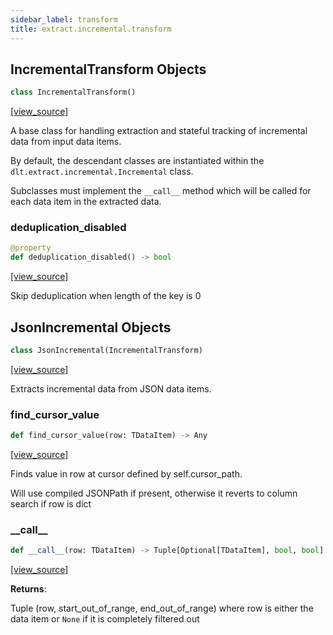 ```yaml
---
sidebar_label: transform
title: extract.incremental.transform
---
```


## IncrementalTransform Objects

```python
class IncrementalTransform()
```

[[view_source]](https://github.com/dlt-hub/dlt/blob/e9c9ecfa8a644fdb516dd74aabca3bf75bafb154/dlt/extract/incremental/transform.py#L37)

A base class for handling extraction and stateful tracking
of incremental data from input data items.

By default, the descendant classes are instantiated within the
`dlt.extract.incremental.Incremental` class.

Subclasses must implement the `__call__` method which will be called
for each data item in the extracted data.

### deduplication\_disabled

```python
@property
def deduplication_disabled() -> bool
```

[[view_source]](https://github.com/dlt-hub/dlt/blob/e9c9ecfa8a644fdb516dd74aabca3bf75bafb154/dlt/extract/incremental/transform.py#L108)

Skip deduplication when length of the key is 0

## JsonIncremental Objects

```python
class JsonIncremental(IncrementalTransform)
```

[[view_source]](https://github.com/dlt-hub/dlt/blob/e9c9ecfa8a644fdb516dd74aabca3bf75bafb154/dlt/extract/incremental/transform.py#L113)

Extracts incremental data from JSON data items.

### find\_cursor\_value

```python
def find_cursor_value(row: TDataItem) -> Any
```

[[view_source]](https://github.com/dlt-hub/dlt/blob/e9c9ecfa8a644fdb516dd74aabca3bf75bafb154/dlt/extract/incremental/transform.py#L116)

Finds value in row at cursor defined by self.cursor_path.

Will use compiled JSONPath if present, otherwise it reverts to column search if row is dict

### \_\_call\_\_

```python
def __call__(row: TDataItem) -> Tuple[Optional[TDataItem], bool, bool]
```

[[view_source]](https://github.com/dlt-hub/dlt/blob/e9c9ecfa8a644fdb516dd74aabca3bf75bafb154/dlt/extract/incremental/transform.py#L135)

**Returns**:

  Tuple (row, start_out_of_range, end_out_of_range) where row is either the data item or `None` if it is completely filtered out

